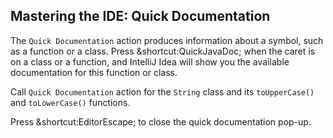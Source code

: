 ## Mastering the IDE: Quick Documentation

The <span class="control">`Quick Documentation`</span> action produces 
information about a symbol, such as a function or a class. 
Press <span class="shortcut">&shortcut:QuickJavaDoc;</span> when the caret 
is on a class or a function, and IntelliJ Idea will show you the available
documentation for this function or class.

Call <span class="control">`Quick Documentation`</span> action 
for the `String` class and its `toUpperCase()` and `toLowerCase()` functions.

Press <span class="shortcut">&shortcut:EditorEscape;</span> to close the 
quick documentation pop-up.